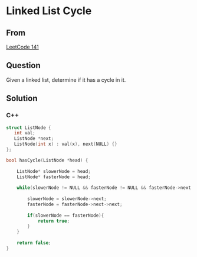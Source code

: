 # Linked List Cycle



## From

 [LeetCode 141](https://leetcode.com/problems/linked-list-cycle/description/)





## Question

Given a linked list, determine if it has a cycle in it.



## Solution 



### C++

```c++
struct ListNode {
   int val;
   ListNode *next;
   ListNode(int x) : val(x), next(NULL) {}
};

bool hasCycle(ListNode *head) {
    
    ListNode* slowerNode = head;
    ListNode* fasterNode = head;
    
    while(slowerNode != NULL && fasterNode != NULL && fasterNode->next != NULL){
        
        slowerNode = slowerNode->next;
        fasterNode = fasterNode->next->next;
        
        if(slowerNode == fasterNode){
            return true;
        }
    }
    
    return false;
}
```

